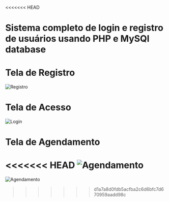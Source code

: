 <<<<<<< HEAD
# Sistema completo de login e registro de usuários usando PHP e MySQl database

# Tela de Registro

![Registro](https://user-images.githubusercontent.com/84036932/213478894-fbf62d13-5a3e-4862-8a86-2d32fd11000e.png)

# Tela de Acesso

![Login](https://user-images.githubusercontent.com/84036932/213479474-44c15b6c-1acd-49fc-9bd3-e31eeffe4074.png)

# Tela de Agendamento

<<<<<<< HEAD
![Agendamento](https://user-images.githubusercontent.com/84036932/213478972-f45e85b6-266c-4217-8ad3-f97dfebf97e2.png)
=======
![Agendamento](https://user-images.githubusercontent.com/84036932/213478972-f45e85b6-266c-4217-8ad3-f97dfebf97e2.png)


>>>>>>> d1a7a8d0fdb5acfba2c6d6bfc7d670959aadd98c
